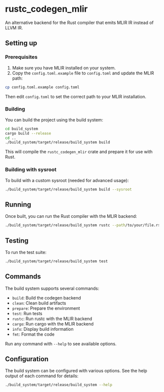 # rustc_codegen_mlir

An alternative backend for the Rust compiler that emits MLIR IR instead of LLVM IR.

## Setting up

### Prerequisites

1. Make sure you have MLIR installed on your system.
2. Copy the `config.toml.example` file to `config.toml` and update the MLIR path:

``` bash
cp config.toml.example config.toml
```

Then edit `config.toml` to set the correct path to your MLIR installation.

### Building

You can build the project using the build system:

```bash
cd build_system
cargo build --release
cd ..
./build_system/target/release/build_system build
```

This will compile the `rustc_codegen_mlir` crate and prepare it for use with Rust.

### Building with sysroot

To build with a custom sysroot (needed for advanced usage):

```bash
./build_system/target/release/build_system build --sysroot
```

## Running

Once built, you can run the Rust compiler with the MLIR backend:

```bash
./build_system/target/release/build_system rustc --path/to/your/file.rs
```

## Testing

To run the test suite:

```bash
./build_system/target/release/build_system test
```

## Commands

The build system supports several commands:

- `build`: Build the codegen backend
- `clean`: Clean build artifacts
- `prepare`: Prepare the environment
- `test`: Run tests
- `rustc`: Run rustc with the MLIR backend
- `cargo`: Run cargo with the MLIR backend
- `info`: Display build information
- `fmt`: Format the code

Run any command with `--help` to see available options.

## Configuration

The build system can be configured with various options. See the help output of each command for details:

```bash
./build_system/target/release/build_system --help
```

